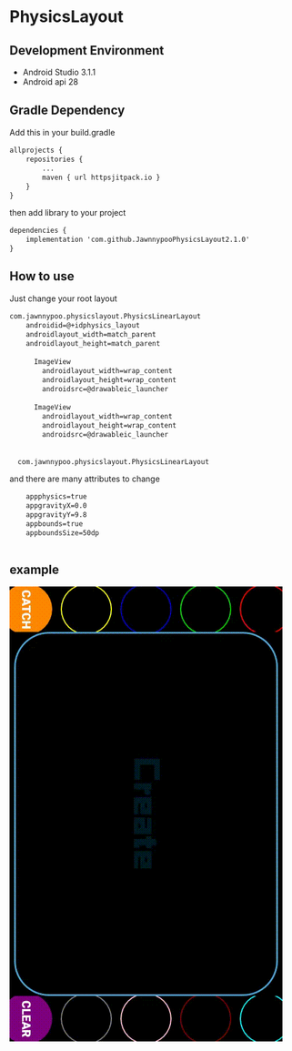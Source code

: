 # PhysicsLayout

## Development Environment

- Android Studio 3.1.1
- Android api 28


## Gradle Dependency

Add this in your build.gradle
```
allprojects {
	repositories {
		...
		maven { url httpsjitpack.io }
	}
}
```
then add library to your project
```
dependencies {
    implementation 'com.github.JawnnypooPhysicsLayout2.1.0'
}
```

## How to use

Just change your root layout

```
com.jawnnypoo.physicslayout.PhysicsLinearLayout
    androidid=@+idphysics_layout
    androidlayout_width=match_parent
    androidlayout_height=match_parent
            
      ImageView
        androidlayout_width=wrap_content
        androidlayout_height=wrap_content
        androidsrc=@drawableic_launcher

      ImageView
        androidlayout_width=wrap_content
        androidlayout_height=wrap_content
        androidsrc=@drawableic_launcher

     
  com.jawnnypoo.physicslayout.PhysicsLinearLayout
 ```
and there are many attributes to change
```
    appphysics=true
    appgravityX=0.0
    appgravityY=9.8
    appbounds=true
    appboundsSize=50dp
    
 ```
 ## example
 
 ![](./gif/showw.gif)
